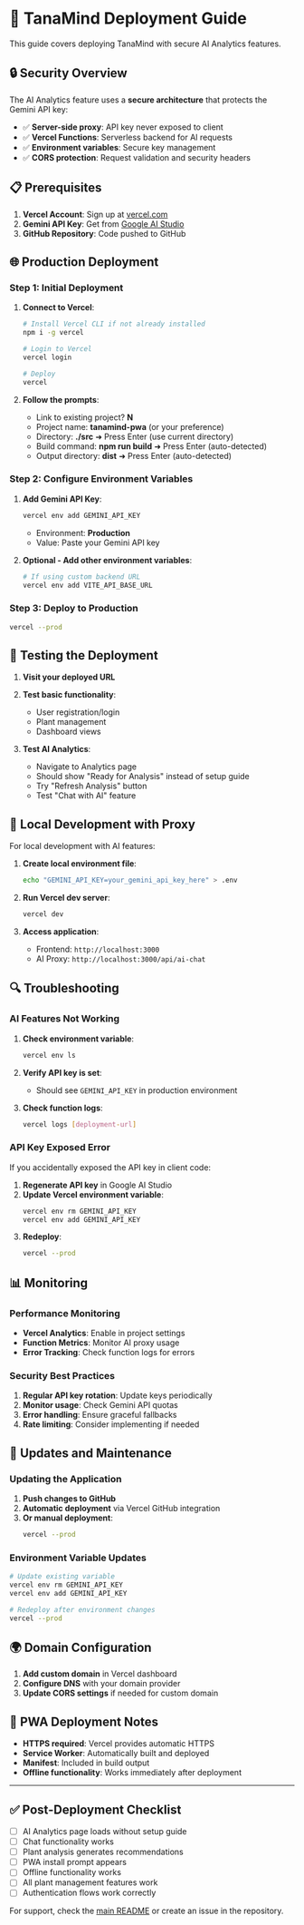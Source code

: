 # 🚀 TanaMind Deployment Guide

This guide covers deploying TanaMind with secure AI Analytics features.

## 🔒 Security Overview

The AI Analytics feature uses a **secure architecture** that protects the Gemini API key:

- ✅ **Server-side proxy**: API key never exposed to client
- ✅ **Vercel Functions**: Serverless backend for AI requests  
- ✅ **Environment variables**: Secure key management
- ✅ **CORS protection**: Request validation and security headers

## 📋 Prerequisites

1. **Vercel Account**: Sign up at [vercel.com](https://vercel.com)
2. **Gemini API Key**: Get from [Google AI Studio](https://aistudio.google.com/app/apikey)
3. **GitHub Repository**: Code pushed to GitHub

## 🌐 Production Deployment

### Step 1: Initial Deployment

1. **Connect to Vercel**:
   ```bash
   # Install Vercel CLI if not already installed
   npm i -g vercel
   
   # Login to Vercel
   vercel login
   
   # Deploy
   vercel
   ```

2. **Follow the prompts**:
   - Link to existing project? **N**
   - Project name: **tanamind-pwa** (or your preference)
   - Directory: **./src** ➜ Press Enter (use current directory)
   - Build command: **npm run build** ➜ Press Enter (auto-detected)
   - Output directory: **dist** ➜ Press Enter (auto-detected)

### Step 2: Configure Environment Variables

1. **Add Gemini API Key**:
   ```bash
   vercel env add GEMINI_API_KEY
   ```
   - Environment: **Production**
   - Value: Paste your Gemini API key

2. **Optional - Add other environment variables**:
   ```bash
   # If using custom backend URL
   vercel env add VITE_API_BASE_URL
   ```

### Step 3: Deploy to Production

```bash
vercel --prod
```

## 🧪 Testing the Deployment

1. **Visit your deployed URL**
2. **Test basic functionality**:
   - User registration/login
   - Plant management
   - Dashboard views

3. **Test AI Analytics**:
   - Navigate to Analytics page
   - Should show "Ready for Analysis" instead of setup guide
   - Try "Refresh Analysis" button
   - Test "Chat with AI" feature

## 🔧 Local Development with Proxy

For local development with AI features:

1. **Create local environment file**:
   ```bash
   echo "GEMINI_API_KEY=your_gemini_api_key_here" > .env
   ```

2. **Run Vercel dev server**:
   ```bash
   vercel dev
   ```

3. **Access application**:
   - Frontend: `http://localhost:3000`
   - AI Proxy: `http://localhost:3000/api/ai-chat`

## 🔍 Troubleshooting

### AI Features Not Working

1. **Check environment variable**:
   ```bash
   vercel env ls
   ```

2. **Verify API key is set**:
   - Should see `GEMINI_API_KEY` in production environment

3. **Check function logs**:
   ```bash
   vercel logs [deployment-url]
   ```

### API Key Exposed Error

If you accidentally exposed the API key in client code:

1. **Regenerate API key** in Google AI Studio
2. **Update Vercel environment variable**:
   ```bash
   vercel env rm GEMINI_API_KEY
   vercel env add GEMINI_API_KEY
   ```
3. **Redeploy**:
   ```bash
   vercel --prod
   ```

## 📊 Monitoring

### Performance Monitoring

- **Vercel Analytics**: Enable in project settings
- **Function Metrics**: Monitor AI proxy usage
- **Error Tracking**: Check function logs for errors

### Security Best Practices

1. **Regular API key rotation**: Update keys periodically
2. **Monitor usage**: Check Gemini API quotas
3. **Error handling**: Ensure graceful fallbacks
4. **Rate limiting**: Consider implementing if needed

## 🔄 Updates and Maintenance

### Updating the Application

1. **Push changes to GitHub**
2. **Automatic deployment** via Vercel GitHub integration
3. **Or manual deployment**:
   ```bash
   vercel --prod
   ```

### Environment Variable Updates

```bash
# Update existing variable
vercel env rm GEMINI_API_KEY
vercel env add GEMINI_API_KEY

# Redeploy after environment changes
vercel --prod
```

## 🌍 Domain Configuration

1. **Add custom domain** in Vercel dashboard
2. **Configure DNS** with your domain provider
3. **Update CORS settings** if needed for custom domain

## 📱 PWA Deployment Notes

- **HTTPS required**: Vercel provides automatic HTTPS
- **Service Worker**: Automatically built and deployed
- **Manifest**: Included in build output
- **Offline functionality**: Works immediately after deployment

---

## ✅ Post-Deployment Checklist

- [ ] AI Analytics page loads without setup guide
- [ ] Chat functionality works
- [ ] Plant analysis generates recommendations
- [ ] PWA install prompt appears
- [ ] Offline functionality works
- [ ] All plant management features work
- [ ] Authentication flows work correctly

For support, check the [main README](README.md) or create an issue in the repository.